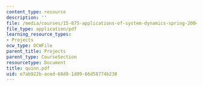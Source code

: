 ```yaml
---
content_type: resource
description: ''
file: /media/courses/15-875-applications-of-system-dynamics-spring-2004/e7ab922baced68d81d0966d58774b238_quinn.pdf
file_type: application/pdf
learning_resource_types:
- Projects
ocw_type: OCWFile
parent_title: Projects
parent_type: CourseSection
resourcetype: Document
title: quinn.pdf
uid: e7ab922b-aced-68d8-1d09-66d58774b238
---
```

